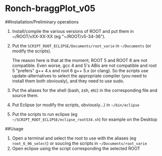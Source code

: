 # Ronch-braggPlot_v05

##Installation/Preliminary operations
1. Install/compile the various versions of ROOT and put them in ~/ROOT/vXX-XX-XX (eg "~/ROOT/v5-34-36").
2. Put the   `SCRIPT_ROOT_ECLIPSE/Documents/root_varie` in `~/Documents` (or modify the scripts).
   
   The reason here is that at the moment, ROOT 5 and ROOT 6 are not compatible. Even worse, gcc 4 and 5's ABis are not
   compatible and root 5 "prefers" g++ 4.x and root 6 g++ 5.x (or clang). So the scripts use update-alternatives
   to select the appropriate compiler (you need to install them both obviously), and they need to use sudo.
   
3. Put the aliases for the shell (bash, zsh, etc) in the corresponding file and source them.
3. Put Eclipse (or modify the scripts, obviously...) in `~/bin/eclipse`
4. Put the scripts to run eclipse (eg `~/SCRIPT_ROOT_ECLIPSE/eclipse_root534.sh`) for example on the Desktop

##Usage
1. Open a terminal and select the root to use with the aliases (eg `root_6_06_select`) or soucing the scripts in `~/Documents/root_varie`
2. Open eclipse using the script corresponding the selected ROOT
